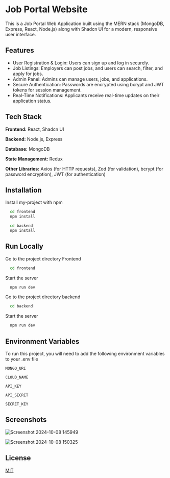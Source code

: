 
# Job Portal Website

This is a Job Portal Web Application built using the MERN stack (MongoDB, Express, React, Node.js) along with Shadcn UI for a modern, responsive user interface.


## Features

- User Registration & Login: Users can sign up and log in securely.
- Job Listings: Employers can post jobs, and users can search, filter, and apply for jobs.
- Admin Panel: Admins can manage users, jobs, and applications.
- Secure Authentication: Passwords are encrypted using bcrypt and JWT tokens for session management.
- Real-Time Notifications: Applicants receive real-time updates on their application status.

## Tech Stack

**Frontend:**  React, Shadcn UI

**Backend:** Node.js, Express

**Database:** MongoDB

**State Management:**  Redux

**Other Libraries:**  Axios (for HTTP requests), Zod (for validation), bcrypt (for password encryption), JWT (for authentication)


## Installation

Install my-project with npm

```bash
  cd frontend
  npm install
```

```bash
  cd backend
  npm install
```

    
## Run Locally

Go to the project directory Frontend

```bash
  cd frontend
```

Start the server

```bash
  npm run dev
```

Go to the project directory backend

```bash
  cd backend
```

Start the server

```bash
  npm run dev
```



## Environment Variables

To run this project, you will need to add the following environment variables to your .env file

`MONGO_URI`

`CLOUD_NAME`

`API_KEY`

`API_SECRET`

`SECRET_KEY`


## Screenshots

![Screenshot 2024-10-08 145949](https://github.com/user-attachments/assets/6f52b004-54dc-4938-b685-50818916da76)

![Screenshot 2024-10-08 150325](https://github.com/user-attachments/assets/153f3bac-1b17-4a6f-944d-007ebab87c07)


## License

[MIT](https://choosealicense.com/licenses/mit/)

